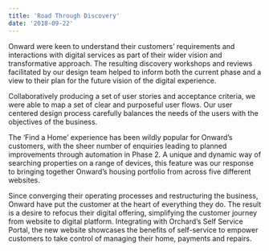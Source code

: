 ```yaml
---
title: 'Road Through Discovery'
date: '2018-09-22'
---
```


Onward were keen to understand their customers’ requirements and interactions with digital services as part of their wider vision and transformative approach. The resulting discovery workshops and reviews facilitated by our design team helped to inform both the current phase and a view to their plan for the future vision of the digital experience.

Collaboratively producing a set of user stories and acceptance criteria, we were able to map a set of clear and purposeful user flows. Our user centered design process carefully balances the needs of the users with the objectives of the business.

The ‘Find a Home’ experience has been wildly popular for Onward’s customers, with the sheer number of enquiries leading to planned improvements through automation in Phase 2. A unique and dynamic way of searching properties on a range of devices, this feature was our response to bringing together Onward’s housing portfolio from across five different websites.

Since converging their operating processes and restructuring the business, Onward have put the customer at the heart of everything they do. The result is a desire to refocus their digital offering, simplifying the customer journey from website to digital platform. Integrating with Orchard’s Self Service Portal, the new website showcases the benefits of self-service to empower customers to take control of managing their home, payments and repairs.
